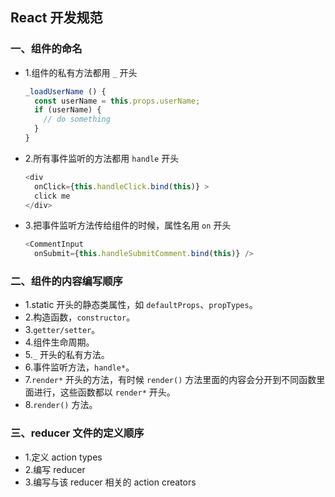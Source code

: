 
## React 开发规范

### 一、组件的命名

- 1.组件的私有方法都用 `_` 开头
    
    ```js
    _loadUserName () {
      const userName = this.props.userName;
      if (userName) {
        // do something
      }
    }
    ```

- 2.所有事件监听的方法都用 `handle` 开头

    ```js
    <div
      onClick={this.handleClick.bind(this)} >
      click me
    </div>
    ```

- 3.把事件监听方法传给组件的时候，属性名用 `on` 开头

    ```js
    <CommentInput
      onSubmit={this.handleSubmitComment.bind(this)} />
    ```

### 二、组件的内容编写顺序

- 1.static 开头的静态类属性，如 `defaultProps`、`propTypes`。
- 2.构造函数，`constructor`。
- 3.`getter/setter`。
- 4.组件生命周期。
- 5.`_` 开头的私有方法。
- 6.事件监听方法，`handle*`。
- 7.`render*` 开头的方法，有时候 `render()` 方法里面的内容会分开到不同函数里面进行，这些函数都以 `render*` 开头。
- 8.`render()` 方法。

### 三、reducer 文件的定义顺序

- 1.定义 action types
- 2.编写 reducer 
- 3.编写与该 reducer 相关的 action creators
